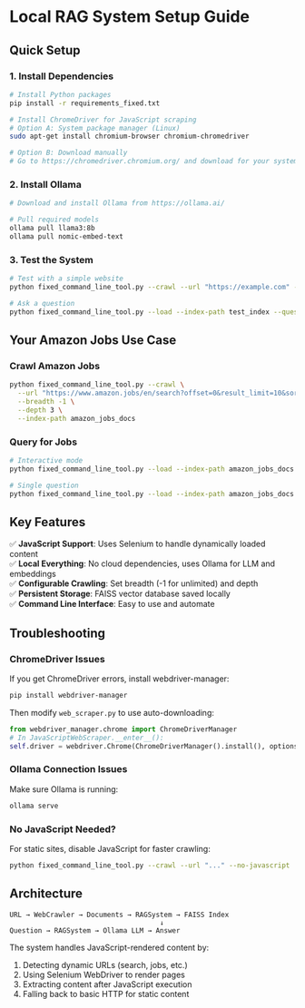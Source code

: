 # Local RAG System Setup Guide

## Quick Setup

### 1. Install Dependencies
```bash
# Install Python packages
pip install -r requirements_fixed.txt

# Install ChromeDriver for JavaScript scraping
# Option A: System package manager (Linux)
sudo apt-get install chromium-browser chromium-chromedriver

# Option B: Download manually
# Go to https://chromedriver.chromium.org/ and download for your system
```

### 2. Install Ollama
```bash
# Download and install Ollama from https://ollama.ai/

# Pull required models
ollama pull llama3:8b
ollama pull nomic-embed-text
```

### 3. Test the System
```bash
# Test with a simple website
python fixed_command_line_tool.py --crawl --url "https://example.com" --breadth 3 --depth 1 --index-path test_index

# Ask a question
python fixed_command_line_tool.py --load --index-path test_index --question "What is this website about?"
```

## Your Amazon Jobs Use Case

### Crawl Amazon Jobs
```bash
python fixed_command_line_tool.py --crawl \
  --url "https://www.amazon.jobs/en/search?offset=0&result_limit=10&sort=relevant&job_type%5B%5D=Full-Time&country%5B%5D=USA&distanceType=Mi&radius=24km&is_manager%5B%5D=0" \
  --breadth -1 \
  --depth 3 \
  --index-path amazon_jobs_docs
```

### Query for Jobs
```bash
# Interactive mode
python fixed_command_line_tool.py --load --index-path amazon_jobs_docs

# Single question
python fixed_command_line_tool.py --load --index-path amazon_jobs_docs --question "What software engineer jobs are available in Seattle?"
```

## Key Features

✅ **JavaScript Support**: Uses Selenium to handle dynamically loaded content  
✅ **Local Everything**: No cloud dependencies, uses Ollama for LLM and embeddings  
✅ **Configurable Crawling**: Set breadth (-1 for unlimited) and depth  
✅ **Persistent Storage**: FAISS vector database saved locally  
✅ **Command Line Interface**: Easy to use and automate  

## Troubleshooting

### ChromeDriver Issues
If you get ChromeDriver errors, install webdriver-manager:
```bash
pip install webdriver-manager
```

Then modify `web_scraper.py` to use auto-downloading:
```python
from webdriver_manager.chrome import ChromeDriverManager
# In JavaScriptWebScraper.__enter__():
self.driver = webdriver.Chrome(ChromeDriverManager().install(), options=chrome_options)
```

### Ollama Connection Issues
Make sure Ollama is running:
```bash
ollama serve
```

### No JavaScript Needed?
For static sites, disable JavaScript for faster crawling:
```bash
python fixed_command_line_tool.py --crawl --url "..." --no-javascript
```

## Architecture

```
URL → WebCrawler → Documents → RAGSystem → FAISS Index
                                     ↓
Question → RAGSystem → Ollama LLM → Answer
```

The system handles JavaScript-rendered content by:
1. Detecting dynamic URLs (search, jobs, etc.)
2. Using Selenium WebDriver to render pages
3. Extracting content after JavaScript execution
4. Falling back to basic HTTP for static content